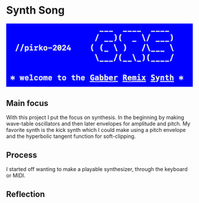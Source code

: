 
# Synth Song

![synth](image.png)

## Main focus

With this project I put the focus on synthesis. In the beginning by making wave-table oscillators and then later envelopes for amplitude and pitch. My favorite synth is the kick synth which I could make using a pitch envelope and the hyperbolic tangent function for soft-clipping.

## Process

I started off wanting to make a playable synthesizer, through the keyboard or MIDI.

## Reflection